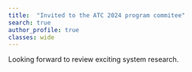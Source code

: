```yaml
---
title:  "Invited to the ATC 2024 program commitee"
search: true
author_profile: true
classes: wide
---
```


Looking forward to review exciting system research.
